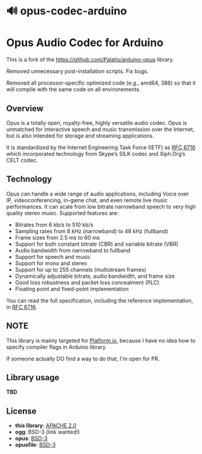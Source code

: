 # &#x1F50A; opus-codec-arduino

# Opus Audio Codec for Arduino

This is a fork of the https://github.com/Palatis/arduino-opus library.

Removed unnecessary post-installation scripts. Fix bugs.

Removed all processor-specific optimized code (e.g., amd64, 386) so that it will compile with the same code on all environements.

## Overview

Opus is a totally open, royalty-free, highly versatile audio codec. 
Opus is unmatched for interactive speech and music transmission over the Internet, but is also intended for storage and streaming applications. 

It is standardized by the Internet Engineering Task Force (IETF) as [RFC 6716](https://datatracker.ietf.org/doc/html/rfc6716) which incorporated technology from Skype’s SILK codec and Xiph.Org’s CELT codec.

## Technology

Opus can handle a wide range of audio applications, including Voice over IP, videoconferencing, in-game chat, and even remote live music performances. It can scale from low bitrate narrowband speech to very high quality stereo music. Supported features are:

- Bitrates from 6 kb/s to 510 kb/s
- Sampling rates from 8 kHz (narrowband) to 48 kHz (fullband)
- Frame sizes from 2.5 ms to 60 ms
- Support for both constant bitrate (CBR) and variable bitrate (VBR)
- Audio bandwidth from narrowband to fullband
- Support for speech and music
- Support for mono and stereo
- Support for up to 255 channels (multistream frames)
- Dynamically adjustable bitrate, audio bandwidth, and frame size
- Good loss robustness and packet loss concealment (PLC)
- Floating point and fixed-point implementation

You can read the full specification, including the reference implementation, in [RFC 6716](https://datatracker.ietf.org/doc/html/rfc6716).



## NOTE
This library is mainly targeted for [Platform.io](https://platformio.org), because I have no idea how to specify compiler flags in Arduino library.

If someone actually DO find a way to do that, I'm open for PR.

## Library usage
**TBD**

## License
- **this library**: [APACHE 2.0](https://github.com/Palatis/esp8266-arduino-opus/blob/master/LICENSE)
- **ogg**: BSD-3 (link wanted!)
- **opus**: [BSD-3](https://opus-codec.org/license/)
- **opusfile**: [BSD-3](https://opus-codec.org/license/)
